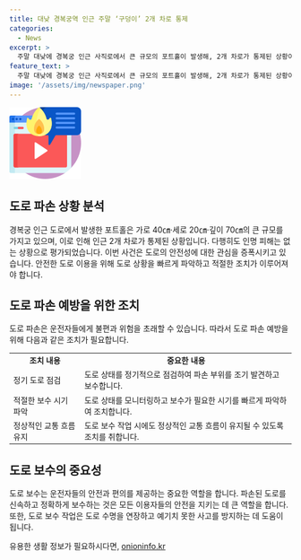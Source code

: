 ```yaml
---
title: 대낮 경복궁역 인근 주말 ‘구덩이’ 2개 차로 통제
categories:
  - News
excerpt: >
  주말 대낮에 경복궁 인근 사직로에서 큰 규모의 포트홀이 발생해, 2개 차로가 통제된 상황이었다. 해당 포트홀은 가로 40㎝·세로 20㎝·깊이 70㎝로, 인명 피해는 없었으며 복구 작업이 진행 중이다. 이 사건은 오후 5시5분쯤 접수되었으며, 소방 및 경찰이 관련 조치를 취하고 있다. (150자)
feature_text: >
  주말 대낮에 경복궁 인근 사직로에서 큰 규모의 포트홀이 발생해, 2개 차로가 통제된 상황이었다. 해당 포트홀은 가로 40㎝·세로 20㎝·깊이 70㎝로, 인명 피해는 없었으며 복구 작업이 진행 중이다. 이 사건은 오후 5시5분쯤 접수되었으며, 소방 및 경찰이 관련 조치를 취하고 있다. (150자)
image: '/assets/img/newspaper.png'
---
```


<p><img src="/assets/img/news.png" alt="rentncar 속보" /></p>

<h2 data-ke-size="size26">도로 파손 상황 분석</h2>

<p data-ke-size="size16">경복궁 인근 도로에서 발생한 포트홀은 가로 40㎝·세로 20㎝·깊이 70㎝의 큰 규모를 가지고 있으며, 이로 인해 인근 2개 차로가 통제된 상황입니다. 다행히도 인명 피해는 없는 상황으로 평가되었습니다. 이번 사건은 도로의 안전성에 대한 관심을 증폭시키고 있습니다. 안전한 도로 이용을 위해 도로 상황을 빠르게 파악하고 적절한 조치가 이루어져야 합니다.</p>

<h2 data-ke-size="size26">도로 파손 예방을 위한 조치</h2>

<p data-ke-size="size16">도로 파손은 운전자들에게 불편과 위험을 초래할 수 있습니다. 따라서 도로 파손 예방을 위해 다음과 같은 조치가 필요합니다.</p>

<table>
  <tr>
    <td style="text-align: center; height: 17px;"><b>조치 내용</b></td>
    <td style="text-align: center; height: 17px;"><b>중요한 내용</b></td>
  </tr>
  <tr>
    <td style="text-align: left;">정기 도로 점검</td>
    <td style="text-align: left;">도로 상태를 정기적으로 점검하여 파손 부위를 조기 발견하고 보수합니다.</td>
  </tr>
  <tr>
    <td style="text-align: left;">적절한 보수 시기 파악</td>
    <td style="text-align: left;">도로 상태를 모니터링하고 보수가 필요한 시기를 빠르게 파악하여 조치합니다.</td>
  </tr>
  <tr>
    <td style="text-align: left;">정상적인 교통 흐름 유지</td>
    <td style="text-align: left;">도로 보수 작업 시에도 정상적인 교통 흐름이 유지될 수 있도록 조치를 취합니다.</td>
  </tr>
</table>

<h2 data-ke-size="size26">도로 보수의 중요성</h2>

<p data-ke-size="size16">도로 보수는 운전자들의 안전과 편의를 제공하는 중요한 역할을 합니다. 파손된 도로를 신속하고 정확하게 보수하는 것은 모든 이용자들의 안전을 지키는 데 큰 역할을 합니다. 또한, 도로 보수 작업은 도로 수명을 연장하고 예기치 못한 사고를 방지하는 데 도움이 됩니다.</p>
유용한 생활 정보가 필요하시다면, <a href="https://onioninfo.kr" rel="dofollow">onioninfo.kr</a>



